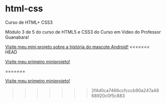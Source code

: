 # html-css
 Curso de HTML+ CSS3
 
 Módulo 3 de 5 do curso de HTML5 e CSS3 do Curso em Vídeo do Professor Guanabara!

 <a href ="https://antoniowelton.github.io/html-css/2-exercicios/desafios/desafio-10-android/android.html" target="_blank"> Visite meu mini projeto sobre a história do mascote Android!</a>
<<<<<<< HEAD

 <a href="https://antoniowelton.github.io/html-css/2-exercicios/desafios/desafio-002/index.html" target="_blank">Visite meu primeiro miniprojeto!</a>

 

=======

 <a href="https://antoniowelton.github.io/html-css/2-exercicios/desafios/desafio-002/index.html" target="_blank">Visite meu primeiro miniprojeto!</a>
>>>>>>> 2f4d0ca7466ccfcccb90a247a4868920c0f5c883

